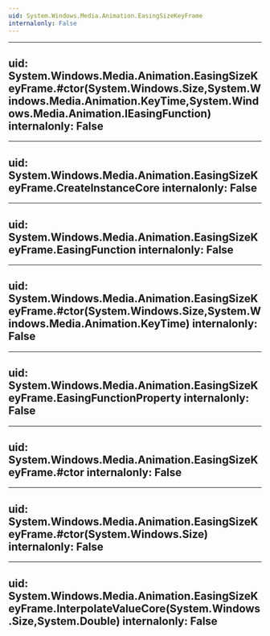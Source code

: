 ```yaml
---
uid: System.Windows.Media.Animation.EasingSizeKeyFrame
internalonly: False
---
```


---
uid: System.Windows.Media.Animation.EasingSizeKeyFrame.#ctor(System.Windows.Size,System.Windows.Media.Animation.KeyTime,System.Windows.Media.Animation.IEasingFunction)
internalonly: False
---

---
uid: System.Windows.Media.Animation.EasingSizeKeyFrame.CreateInstanceCore
internalonly: False
---

---
uid: System.Windows.Media.Animation.EasingSizeKeyFrame.EasingFunction
internalonly: False
---

---
uid: System.Windows.Media.Animation.EasingSizeKeyFrame.#ctor(System.Windows.Size,System.Windows.Media.Animation.KeyTime)
internalonly: False
---

---
uid: System.Windows.Media.Animation.EasingSizeKeyFrame.EasingFunctionProperty
internalonly: False
---

---
uid: System.Windows.Media.Animation.EasingSizeKeyFrame.#ctor
internalonly: False
---

---
uid: System.Windows.Media.Animation.EasingSizeKeyFrame.#ctor(System.Windows.Size)
internalonly: False
---

---
uid: System.Windows.Media.Animation.EasingSizeKeyFrame.InterpolateValueCore(System.Windows.Size,System.Double)
internalonly: False
---
